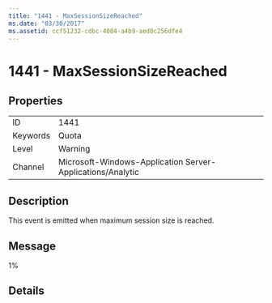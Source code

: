 ```yaml
---
title: "1441 - MaxSessionSizeReached"
ms.date: "03/30/2017"
ms.assetid: ccf51232-cdbc-4004-a4b9-aed0c256dfe4
---
```

# 1441 - MaxSessionSizeReached
## Properties  
  
|||  
|-|-|  
|ID|1441|  
|Keywords|Quota|  
|Level|Warning|  
|Channel|Microsoft-Windows-Application Server-Applications/Analytic|  
  
## Description  
 This event is emitted when maximum session size is reached.  
  
## Message  
 1%  
  
## Details
